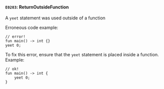 #### `E0203`: ReturnOutsideFunction

A `yeet` statement was used outside of a function

Erroneous code example:
```
// error!
fun main() -> int {}
yeet 0;
```

To fix this error, ensure that the `yeet` statement is placed inside a function. Example:

```
// ok!
fun main() -> int {
    yeet 0;
}
```
